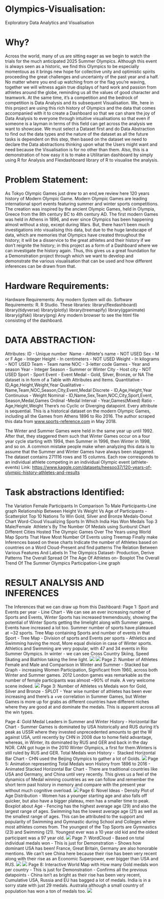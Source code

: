 # Olympics-Visualisation:
Exploratory Data Analytics and Visualisation

# Why?
Across the world, many of us are sitting eager as we begin to watch the trials for the much anticipated 2025 Summer Olympics. Although this event is always seen as a historic, we find this Olympics to be especially momentous as it brings new hope for collective unity and optimistic spirits proceeding the great challenges and uncertainty of the past year and a half. No matter where you end up watching from or the flag you’re waving, together we will witness again true displays of hard work and passion from athletes around the globe, reminding us all the values of good character and teamwork. At the same time, it’s a competition and the bedrock of competition is Data Analysis and its subsequent Visualisation. We, here in this project are using this rich history of Olympics and the data that comes accompanied with it to create a Dashboard so that we can share the joy of Data Analysis to everyone through intuitive visualisations so that even if someone is a layman in terms of this field can get across the analysis we want to showcase. We must select a Dataset first and do Data Abstraction to find out the data types and the nature of the dataset as all the future tasks is dependent on this step, then based on the dataset we need to declare the Data abstractions thinking upon what the Users might want and need because the Visualisation is for no other than them. Also, this is a demonstration of how easy it is to make a Utilitarian dashboard by simply using R for Analysis and Flexdashboard library of R to visualise the analysis.

# Problem Statement:
As Tokyo Olympic Games just drew to an end,we review here 120 years history of Modern Olympic Game. Modern Olympic Games are leading international sport events featuring summer and winter sports competitions. The creation was inspired by the ancient Olympic Games, held in Olympia, Greece from the 8th century BC to 4th century AD. The first modern Games was held in Athens in 1896, and ever since Olympics has been happening almost without a stop, except during Wars. But, there hasn’t been much investigations into visualising this data, but due to the huge landscape of data, which are memories that Olympics have created throughout the history; it will be a disservice to the great athletes and their history if we don’t reignite the history; in this project as a form of a Dashboard where we can investigate the history again. Thus, this gives us a great foundation for a Demonstration project through which we want to develop and demonstrate the various visualisation that can be used and how different inferences can be drawn from that.

# Hardware Requirements:
Hardware Requirements:
Any modern System will do.
Software Requirements:
R.
R Studio.
These libraries:
library(flexdashboard)
library(tidyverse)
library(plotly)
library(treemapify)
library(gganimate)
library(gifski)
library(png)
Any modern browser to see the html file consisting of the dashboard.

# DATA ABSTRACTION:
Attributes:
ID - Unique number 
Name - Athlete's name - NOT USED
Sex - M or F
Age - Integer
Height - In centimeters - NOT USED
Weight - In kilograms - NOT USED
Team - Team name
NOC - 3-letter code
Games - Year and season
Year - Integer
Season - Summer or Winter
City - Host city - NOT USED
Sport - Sport
Event - Event
Medal - Gold, Silver, Bronze, or NA
The dataset is in form of a Table with Attributes and Items.
Quantitative - ID,Age,Height,Weight,Year
Qualitative - Name,Team,NOC,Season,City,Event,Medal
Discrete - ID,Age,Height,Year
Continuous - Weight
Nominal - ID,Name,Sex,Team,NOC,City,Sport,Event, Season,Medal,Games
Ordinal -Medal
Interval - Year,Games(Mixed)
Ratio -Age,Height,Weight
There’s no Cyclic or Diverging datapoint. Every attribute is sequential.
This is a historical dataset on the modern Olympic Games, including all the Games from Athens 1896 to Rio 2016. The author scraped this data from www.sports-reference.com in May 2018. 

The Winter and Summer Games were held in the same year up until 1992. After that, they staggered them such that Winter Games occur on a four year cycle starting with 1994, then Summer in 1996, then Winter in 1998, and so on. A common mistake people make when analyzing this data is to assume that the Summer and Winter Games have always been staggered.
The dataset contains 271116 rows and 15 columns. Each row corresponds to an individual athlete competing in an individual Olympic event (athlete-events)
Link: https://www.kaggle.com/datasets/heesoo37/120-years-of-olympic-history-athletes-and-results

# Task abstractions Identified:
The Variation Female Participants In Comparison To Male Participants-Line graph
Relationship Between Height Vs Weight Vs Age of Participants -Scatterplot
Top 10 Nations To Win Gold, Silver and Bronze Medals-Donut Chart
Word-Cloud Visualizing Sports In Which India Has Won Medals
Top 3 Male/Female  Athlete's By The Number Of Medals using Sunburst Chart
Different Cities Hosted The Olympic Games Over The Years using World Map
Sports That Have Most Number Of Events using Treemap
Finally make Inferences based on these charts
Indicate the number of Athletes based on countries on a Word Cloud-Present and find patterns
The Relation Between Various Features And Labels In The Olympics Dataset- Production, Derive Patterns
The Overall Spread Of The Age Of Athletes on- Boxplot
The Overall Trend Of The Summer Olympics Participation-Line graph

# RESULT ANALYSIS AND INFERENCES

The Inferences that we can draw up from this Dashboard:
Page 1:
Sport and Events per year - Line Chart - We can see an ever increasing number of Sports and Events, Winter Sports has increased tremendously, showing the potential of Winter Sports getting the limelight along with Summer games. Events have increased a lot too. Summer number of sports have plateaued at ~32 sports.
Tree Map containing Sports and number of events in that Sport - Tree Map - Division of sports and Events per sports - Athletics and Swimming having the most, More equal division in case of Winter sports. Athletics and Swimming are very popular, with 47 and 34 events in Rio Summer Olympics. In winter - we can see Cross Country Skiing, Speed Skating and Biathlon taking the lime light.
![](picture1.png)
![](picture2.png)
Page 2:
Number of Athletes Female and Male and Comparison in Winter and Summer - Stacked bar Graph - increasing Women Participation, Significant from 1960, across both Winter and Summer games. 2012 London games was remarkable as the number of female participants was almost ~90% of male. A very welcome scene indeed.
![](picture3.png)
Page 3:
Number of Athletes vs Medals won for Gold, Silver and Bronze - SPLOT - Year wise number of athletes has been ever increasing and there’s a +ve correlation in Summer Games, but Winter Games is more up for grabs as different countries have different niches where they are good at and dominate the medals. This is apparent across all the win types.

Page 4:
Gold Medal Leaders in Summer and Winter History - Horizontal Bar Chart - Summer Games is dominated by USA historically and RUS during it’s peak as USSR where they invested unprecedented amounts to get the W against USA, until recently by CHN in 2008 due to home field advantage, whereas, in Winter, its dominated by RUS and GER and back in the day NOR. CAN got huge in the 2010 Winter Olympics, a first for them.Winters is still ruled by RUS and GER.
Total Medals won History -  Stacked Horizontal Bar Chart - CHN used the Beijing Olympics to gather a lot of Golds. 
![](picture4.png)
Page 5:
Animation representing Total Medals won History from 1896 to 2016 - Animated Stacked Horizontal Bar Chart - There are traditional countries like USA and Germany, and China until very recently. This gives us a feel of the dynamics of Medal winning countries as we can follow and remember the short term past history in memory and compare with the present year without much cognitive overload.
![](picture5.png)
Page 6:
Novel Ideas - Density Plot of Age Distribution - Women has a younger starting age and also falls off quicker, but also have a bigger plateau, men has a smaller time to peak.
Boxplot about Age - Fencing has the highest average age (29) and also the largest range of ages. Swimming has the lowest average age (21) as well as the smallest range of ages. This can be attributed to the support and popularity of Swimming and Gymnastic during School and Colleges where most athletes comes from. The youngest of the Top Sports are Gymnastics (23) and Swimming (21). Youngest ever was a 10 year old kid and the oldest participant was a 97 year old.
![](picture6.png)
Page 7:
WordCloud - Based on total individual medals won -  This is just for Demonstration - Shows how dominant USA has been! France, Great Britain, Germany are also honorable mentions. We can’t see China here because their rise has been very recent along with their rise as an Economic Superpower, ever bigger than USA and RUS.
![](picture7.png)
![](picture8.png)
Page 8:
Interactive World Map with How many Gold medals won per country - This is just for Demonstration - Confirms all the previous datapoints - China isn’t as bright as their rise has been very recent, Cumulative USA, Russia and EU has bagged a lot of medals. India is in a sorry state with just 29 medals. Australia although a small country of population has won a ton of medals too.
![](picture9.png)
